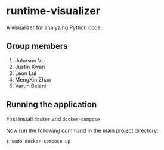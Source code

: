 # runtime-visualizer
A visualizer for analyzing Python code.

## Group members
1. Johnson Vu
2. Justin Kwan
3. Leon Lui
4. MengXin Zhao
5. Varun Belani

## Running the application
First install `docker` and `docker-compose`

Now run the following command in the main project directory:
```
$ sudo docker-compose up
```

